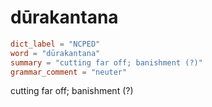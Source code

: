 # dūrakantana

``` toml
dict_label = "NCPED"
word = "dūrakantana"
summary = "cutting far off; banishment (?)"
grammar_comment = "neuter"
```

cutting far off; banishment (?)

